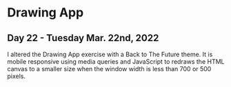 # Drawing App
## Day 22 - Tuesday Mar. 22nd, 2022
I altered the Drawing App exercise with a Back to The Future theme. It is mobile responsive using media queries and JavaScript to redraws the HTML canvas to a smaller size when the window width is less than 700 or 500 pixels.